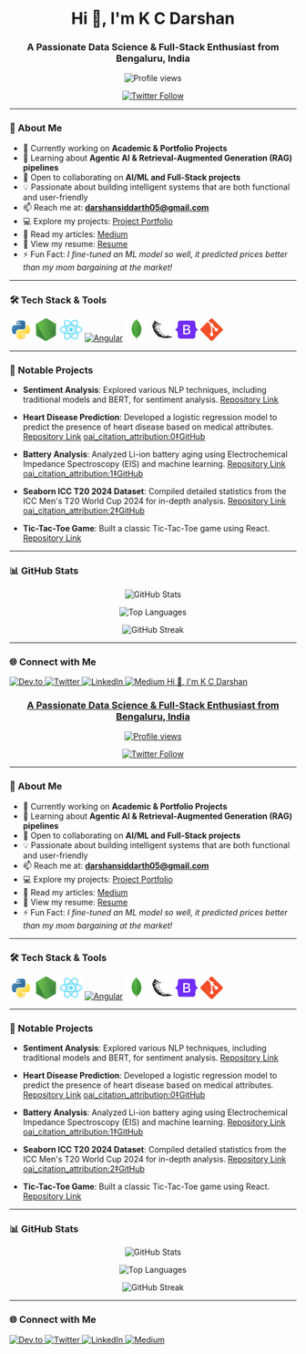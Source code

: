 <h1 align="center">Hi 👋, I'm K C Darshan</h1>
<h3 align="center">A Passionate Data Science & Full-Stack Enthusiast from Bengaluru, India</h3>

<p align="center">
  <img src="https://komarev.com/ghpvc/?username=darshan3131&label=Profile%20views&color=0e75b6&style=flat" alt="Profile views" />
</p>

<p align="center">
  <a href="https://twitter.com/cdarshan38905" target="_blank">
    <img src="https://img.shields.io/twitter/follow/cdarshan38905?logo=twitter&style=for-the-badge" alt="Twitter Follow" />
  </a>
</p>

---

### 🧠 About Me

- 🔭 Currently working on **Academic & Portfolio Projects**
- 🌱 Learning about **Agentic AI & Retrieval-Augmented Generation (RAG) pipelines**
- 🤝 Open to collaborating on **AI/ML and Full-Stack projects**
- 💡 Passionate about building intelligent systems that are both functional and user-friendly
- 📫 Reach me at: **darshansiddarth05@gmail.com**
- 💻 Explore my projects: [Project Portfolio](https://shorturl.at/I1Tkd)
- 📝 Read my articles: [Medium](https://medium.com/@darshansiddarth05)
- 📄 View my resume: [Resume](https://shorturl.at/zQhJg)
- ⚡ Fun Fact: *I fine-tuned an ML model so well, it predicted prices better than my mom bargaining at the market!*

---

### 🛠️ Tech Stack & Tools

<p align="left">
  <a href="https://www.python.org/" target="_blank"><img src="https://raw.githubusercontent.com/devicons/devicon/master/icons/python/python-original.svg" alt="Python" width="40" height="40"/></a>
  <a href="https://nodejs.org/" target="_blank"><img src="https://raw.githubusercontent.com/devicons/devicon/master/icons/nodejs/nodejs-original.svg" alt="Node.js" width="40" height="40"/></a>
  <a href="https://reactjs.org/" target="_blank"><img src="https://raw.githubusercontent.com/devicons/devicon/master/icons/react/react-original.svg" alt="React" width="40" height="40"/></a>
  <a href="https://angular.io/" target="_blank"><img src="https://angular.io/assets/images/logos/angular/angular.svg" alt="Angular" width="40" height="40"/></a>
  <a href="https://www.mongodb.com/" target="_blank"><img src="https://raw.githubusercontent.com/devicons/devicon/master/icons/mongodb/mongodb-original.svg" alt="MongoDB" width="40" height="40"/></a>
  <a href="https://flask.palletsprojects.com/" target="_blank"><img src="https://raw.githubusercontent.com/devicons/devicon/master/icons/flask/flask-original.svg" alt="Flask" width="40" height="40"/></a>
  <a href="https://getbootstrap.com/" target="_blank"><img src="https://raw.githubusercontent.com/devicons/devicon/master/icons/bootstrap/bootstrap-plain.svg" alt="Bootstrap" width="40" height="40"/></a>
  <a href="https://git-scm.com/" target="_blank"><img src="https://raw.githubusercontent.com/devicons/devicon/master/icons/git/git-original.svg" alt="Git" width="40" height="40"/></a>
</p>

---

### 📂 Notable Projects

- **Sentiment Analysis**: Explored various NLP techniques, including traditional models and BERT, for sentiment analysis. [Repository Link](https://github.com/darshan3131/Senttiment_analysis)

- **Heart Disease Prediction**: Developed a logistic regression model to predict the presence of heart disease based on medical attributes. [Repository Link](https://github.com/darshan3131/Heart-diesease-Prediction) [oai_citation_attribution:0‡GitHub](https://github.com/darshan3131/Heart-diesease-Prediction?utm_source=chatgpt.com)

- **Battery Analysis**: Analyzed Li-ion battery aging using Electrochemical Impedance Spectroscopy (EIS) and machine learning. [Repository Link](https://github.com/darshan3131/Battery_Analysis) [oai_citation_attribution:1‡GitHub](https://github.com/darshan3131/Battery_Analysis?utm_source=chatgpt.com)

- **Seaborn ICC T20 2024 Dataset**: Compiled detailed statistics from the ICC Men's T20 World Cup 2024 for in-depth analysis. [Repository Link](https://github.com/darshan3131/Seaborn-ICC-T20-2024-Dataset) [oai_citation_attribution:2‡GitHub](https://github.com/darshan3131/Seaborn-ICC-T20-2024-Dataset?utm_source=chatgpt.com)

- **Tic-Tac-Toe Game**: Built a classic Tic-Tac-Toe game using React. [Repository Link](https://github.com/darshan3131/Tic-Tac-toe-)

---

### 📊 GitHub Stats

<p align="center">
  <img src="https://github-readme-stats.vercel.app/api?username=darshan3131&show_icons=true&locale=en" alt="GitHub Stats" />
</p>

<p align="center">
  <img src="https://github-readme-stats.vercel.app/api/top-langs?username=darshan3131&show_icons=true&locale=en&layout=compact" alt="Top Languages" />
</p>

<p align="center">
  <img src="https://github-readme-streak-stats.herokuapp.com/?user=darshan3131" alt="GitHub Streak" />
</p>

---

### 🌐 Connect with Me

<p align="left">
  <a href="https://dev.to/k_cdarshan_8b992d2e54175" target="_blank">
    <img src="https://raw.githubusercontent.com/rahuldkjain/github-profile-readme-generator/master/src/images/icons/Social/devto.svg" alt="Dev.to" height="30" width="40" />
  </a>
  <a href="https://twitter.com/cdarshan38905" target="_blank">
    <img src="https://raw.githubusercontent.com/rahuldkjain/github-profile-readme-generator/master/src/images/icons/Social/twitter.svg" alt="Twitter" height="30" width="40" />
  </a>
  <a href="https://linkedin.com/in/darshan-kc-531484245/" target="_blank">
    <img src="https://raw.githubusercontent.com/rahuldkjain/github-profile-readme-generator/master/src/images/icons/Social/linked-in-alt.svg" alt="LinkedIn" height="30" width="40" />
  </a>
  <a href="https://medium.com/@darshansiddarth05" target="_blank">
    <img src="https://raw.githubusercontent.com/rahuldkjain/github-profile-readme-generator/master/src/images/icons/Social/medium.svg" alt="Medium" height="30" width="40" />
  </ <h1 align="center">Hi 👋, I'm K C Darshan</h1>
<h3 align="center">A Passionate Data Science & Full-Stack Enthusiast from Bengaluru, India</h3>

<p align="center">
  <img src="https://komarev.com/ghpvc/?username=darshan3131&label=Profile%20views&color=0e75b6&style=flat" alt="Profile views" />
</p>

<p align="center">
  <a href="https://twitter.com/cdarshan38905" target="_blank">
    <img src="https://img.shields.io/twitter/follow/cdarshan38905?logo=twitter&style=for-the-badge" alt="Twitter Follow" />
  </a>
</p>

---

### 🧠 About Me

- 🔭 Currently working on **Academic & Portfolio Projects**
- 🌱 Learning about **Agentic AI & Retrieval-Augmented Generation (RAG) pipelines**
- 🤝 Open to collaborating on **AI/ML and Full-Stack projects**
- 💡 Passionate about building intelligent systems that are both functional and user-friendly
- 📫 Reach me at: **darshansiddarth05@gmail.com**
- 💻 Explore my projects: [Project Portfolio](https://shorturl.at/I1Tkd)
- 📝 Read my articles: [Medium](https://medium.com/@darshansiddarth05)
- 📄 View my resume: [Resume](https://shorturl.at/zQhJg)
- ⚡ Fun Fact: *I fine-tuned an ML model so well, it predicted prices better than my mom bargaining at the market!*

---

### 🛠️ Tech Stack & Tools

<p align="left">
  <a href="https://www.python.org/" target="_blank"><img src="https://raw.githubusercontent.com/devicons/devicon/master/icons/python/python-original.svg" alt="Python" width="40" height="40"/></a>
  <a href="https://nodejs.org/" target="_blank"><img src="https://raw.githubusercontent.com/devicons/devicon/master/icons/nodejs/nodejs-original.svg" alt="Node.js" width="40" height="40"/></a>
  <a href="https://reactjs.org/" target="_blank"><img src="https://raw.githubusercontent.com/devicons/devicon/master/icons/react/react-original.svg" alt="React" width="40" height="40"/></a>
  <a href="https://angular.io/" target="_blank"><img src="https://angular.io/assets/images/logos/angular/angular.svg" alt="Angular" width="40" height="40"/></a>
  <a href="https://www.mongodb.com/" target="_blank"><img src="https://raw.githubusercontent.com/devicons/devicon/master/icons/mongodb/mongodb-original.svg" alt="MongoDB" width="40" height="40"/></a>
  <a href="https://flask.palletsprojects.com/" target="_blank"><img src="https://raw.githubusercontent.com/devicons/devicon/master/icons/flask/flask-original.svg" alt="Flask" width="40" height="40"/></a>
  <a href="https://getbootstrap.com/" target="_blank"><img src="https://raw.githubusercontent.com/devicons/devicon/master/icons/bootstrap/bootstrap-plain.svg" alt="Bootstrap" width="40" height="40"/></a>
  <a href="https://git-scm.com/" target="_blank"><img src="https://raw.githubusercontent.com/devicons/devicon/master/icons/git/git-original.svg" alt="Git" width="40" height="40"/></a>
</p>

---

### 📂 Notable Projects

- **Sentiment Analysis**: Explored various NLP techniques, including traditional models and BERT, for sentiment analysis. [Repository Link](https://github.com/darshan3131/Senttiment_analysis)

- **Heart Disease Prediction**: Developed a logistic regression model to predict the presence of heart disease based on medical attributes. [Repository Link](https://github.com/darshan3131/Heart-diesease-Prediction) [oai_citation_attribution:0‡GitHub](https://github.com/darshan3131/Heart-diesease-Prediction?utm_source=chatgpt.com)

- **Battery Analysis**: Analyzed Li-ion battery aging using Electrochemical Impedance Spectroscopy (EIS) and machine learning. [Repository Link](https://github.com/darshan3131/Battery_Analysis) [oai_citation_attribution:1‡GitHub](https://github.com/darshan3131/Battery_Analysis?utm_source=chatgpt.com)

- **Seaborn ICC T20 2024 Dataset**: Compiled detailed statistics from the ICC Men's T20 World Cup 2024 for in-depth analysis. [Repository Link](https://github.com/darshan3131/Seaborn-ICC-T20-2024-Dataset) [oai_citation_attribution:2‡GitHub](https://github.com/darshan3131/Seaborn-ICC-T20-2024-Dataset?utm_source=chatgpt.com)

- **Tic-Tac-Toe Game**: Built a classic Tic-Tac-Toe game using React. [Repository Link](https://github.com/darshan3131/Tic-Tac-toe-)

---

### 📊 GitHub Stats

<p align="center">
  <img src="https://github-readme-stats.vercel.app/api?username=darshan3131&show_icons=true&locale=en" alt="GitHub Stats" />
</p>

<p align="center">
  <img src="https://github-readme-stats.vercel.app/api/top-langs?username=darshan3131&show_icons=true&locale=en&layout=compact" alt="Top Languages" />
</p>

<p align="center">
  <img src="https://github-readme-streak-stats.herokuapp.com/?user=darshan3131" alt="GitHub Streak" />
</p>

---

### 🌐 Connect with Me

<p align="left">
  <a href="https://dev.to/k_cdarshan_8b992d2e54175" target="_blank">
    <img src="https://raw.githubusercontent.com/rahuldkjain/github-profile-readme-generator/master/src/images/icons/Social/devto.svg" alt="Dev.to" height="30" width="40" />
  </a>
  <a href="https://twitter.com/cdarshan38905" target="_blank">
    <img src="https://raw.githubusercontent.com/rahuldkjain/github-profile-readme-generator/master/src/images/icons/Social/twitter.svg" alt="Twitter" height="30" width="40" />
  </a>
  <a href="https://linkedin.com/in/darshan-kc-531484245/" target="_blank">
    <img src="https://raw.githubusercontent.com/rahuldkjain/github-profile-readme-generator/master/src/images/icons/Social/linked-in-alt.svg" alt="LinkedIn" height="30" width="40" />
  </a>
  <a href="https://medium.com/@darshansiddarth05" target="_blank">
    <img src="https://raw.githubusercontent.com/rahuldkjain/github-profile-readme-generator/master/src/images/icons/Social/medium.svg" alt="Medium" height="30" width="40" />
  </ 
